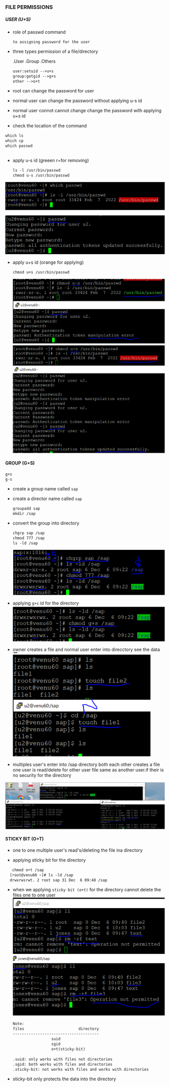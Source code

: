 ### FILE PERMISSIONS
##### USER (U+S)
* role of passwd command
  ```
  to assigning password for the user
  ```

* three types permission of a file/directory

  .User
  .Group
  .Others

  ```
  user:setuid -->u+s
  group:getgid -->g+s
  other -->o+t
  ``` 
* root can change the password for user
* normal user can change the password without applying u-s id
* normal user connot cannot change change the password with applying u+s id 

* check the location of the command

 ```
which ls
which cp
which passwd 
    
 ```
* apply u-s id (greeen r=for removing)
  ```
  ls -l /usr/bin/passwd
  chmod u-s /usr/bin/passwd
  ``` 
 ![preview](images/acl0.PNG)

 ![preview](images/acl1.PNG) 

* apply u+s id (orange for applying)
  ```
  chmod u+s /usr/bin/passwd
  ``` 
  ![preview](images/acl2.PNG) 
  ![preview](images/acl3.PNG)
#### GROUP (G+S)
  ```
  g+s
  g-s
  ```
* create a group name called `sap`
* create a director name called `sap`
  ```
  groupadd sap
  mkdir /sap
  ```
* convert the group into directory
  ```
  chgrp sap /sap
  chmod 777 /sap
  ls -ld /sap
  ```  
  ![preview](images/acl4.PNG)

* applying `g+s` id for the directory
  ![preview](images/acl5.PNG)  
* owner creates a file and normal user enter into direcctory see the data 
  ![preview](images/acl6.PNG)

* multiples user's enter into /sap directory both each other creates a file one user is read/delete for other user file same as another user.if their is no security for the directory

 ![preview](images/acl7.PNG)

#### STICKY BIT (O+T) 

* one to one multiple user's read's/deleting the file ina directory 

*  applying sticky bit for the directory 

  ```
     chmod o+t /sap
    [root@venu60 ~]# ls -ld /sap
    drwxrwsrwt. 2 root sap 31 Dec  6 09:48 /sap
  ```
* when we applying `sticky bit (o+t)` for the directory 
cannot delete the files one to one user
  ![preview](images/acl8.PNG)

  ```
  Note:
  files                        directory
  --------------------------------------
                   suid
                   sgid
                   o+t(sticky-bit)  
                   
  .suid: only works with files not directories
  .sgid: both works with files and directories
  .sticky-bit: not works with files and works with directories
  ```
* sticky-bit only protects the data into the directory   
